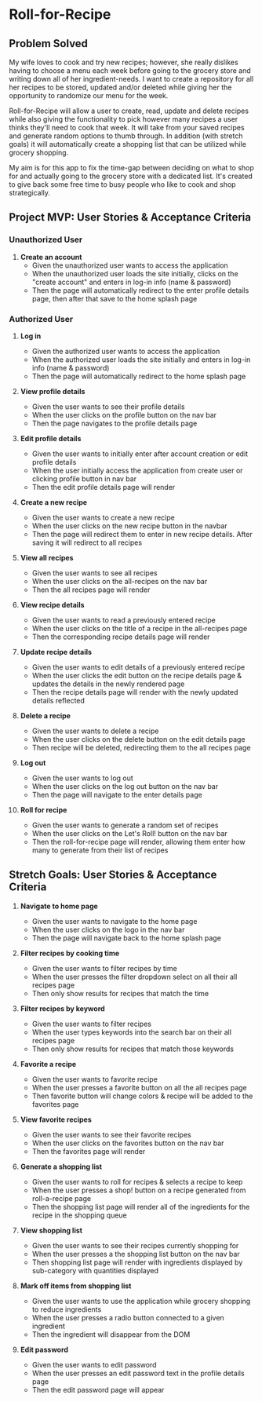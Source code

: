 # Roll-for-Recipe

## Problem Solved

My wife loves to cook and try new recipes; however, she really dislikes having to choose a menu each week before going to the grocery store and writing down all of her ingredient-needs. I want to create a repository for all her recipes to be stored, updated and/or deleted while giving her the opportunity to randomize our menu for the week.

Roll-for-Recipe will allow a user to create, read, update and delete recipes while also giving the functionality to pick however many recipes a user thinks they'll need to cook that week. It will take from your saved recipes and generate random options to thumb through. In addition (with stretch goals) it will automatically create a shopping list that can be utilized while grocery shopping.

My aim is for this app to fix the time-gap between deciding on what to shop for and actually going to the grocery store with a dedicated list. It's created to give back some free time to busy people who like to cook and shop strategically.

## Project MVP: User Stories & Acceptance Criteria

### Unauthorized User

1. **Create an account**
   - Given the unauthorized user wants to access the application
   - When the unauthorized user loads the site initially, clicks on the "create account" and enters in log-in info (name & password)
   - Then the page will automatically redirect to the enter profile details page, then after that save to the home splash page

### Authorized User

1. **Log in**

   - Given the authorized user wants to access the application
   - When the authorized user loads the site initially and enters in log-in info (name & password)
   - Then the page will automatically redirect to the home splash page

2. **View profile details**

   - Given the user wants to see their profile details
   - When the user clicks on the profile button on the nav bar
   - Then the page navigates to the profile details page

3. **Edit profile details**

   - Given the user wants to initially enter after account creation or edit profile details
   - When the user initially access the application from create user or clicking profile button in nav bar
   - Then the edit profile details page will render

4. **Create a new recipe**

   - Given the user wants to create a new recipe
   - When the user clicks on the new recipe button in the navbar
   - Then the page will redirect them to enter in new recipe details. After saving it will redirect to all recipes

5. **View all recipes**

   - Given the user wants to see all recipes
   - When the user clicks on the all-recipes on the nav bar
   - Then the all recipes page will render

6. **View recipe details**

   - Given the user wants to read a previously entered recipe
   - When the user clicks on the title of a recipe in the all-recipes page
   - Then the corresponding recipe details page will render

7. **Update recipe details**

   - Given the user wants to edit details of a previously entered recipe
   - When the user clicks the edit button on the recipe details page & updates the details in the newly rendered page
   - Then the recipe details page will render with the newly updated details reflected

8. **Delete a recipe**

   - Given the user wants to delete a recipe
   - When the user clicks on the delete button on the edit details page
   - Then recipe will be deleted, redirecting them to the all recipes page

9. **Log out**

   - Given the user wants to log out
   - When the user clicks on the log out button on the nav bar
   - Then the page will navigate to the enter details page

10. **Roll for recipe**
    - Given the user wants to generate a random set of recipes
    - When the user clicks on the Let's Roll! button on the nav bar
    - Then the roll-for-recipe page will render, allowing them enter how many to generate from their list of recipes

## Stretch Goals: User Stories & Acceptance Criteria

1. **Navigate to home page**

   - Given the user wants to navigate to the home page
   - When the user clicks on the logo in the nav bar
   - Then the page will navigate back to the home splash page

2. **Filter recipes by cooking time**

   - Given the user wants to filter recipes by time
   - When the user presses the filter dropdown select on all their all recipes page
   - Then only show results for recipes that match the time

3. **Filter recipes by keyword**

   - Given the user wants to filter recipes
   - When the user types keywords into the search bar on their all recipes page
   - Then only show results for recipes that match those keywords

4. **Favorite a recipe**

   - Given the user wants to favorite recipe
   - When the user presses a favorite button on all the all recipes page
   - Then favorite button will change colors & recipe will be added to the favorites page

5. **View favorite recipes**

   - Given the user wants to see their favorite recipes
   - When the user clicks on the favorites button on the nav bar
   - Then the favorites page will render

6. **Generate a shopping list**

   - Given the user wants to roll for recipes & selects a recipe to keep
   - When the user presses a shop! button on a recipe generated from roll-a-recipe page
   - Then the shopping list page will render all of the ingredients for the recipe in the shopping queue

7. **View shopping list**

   - Given the user wants to see their recipes currently shopping for
   - When the user presses a the shopping list button on the nav bar
   - Then shopping list page will render with ingredients displayed by sub-category with quantities displayed

8. **Mark off items from shopping list**

   - Given the user wants to use the application while grocery shopping to reduce ingredients
   - When the user presses a radio button connected to a given ingredient
   - Then the ingredient will disappear from the DOM

9. **Edit password**
   - Given the user wants to edit password
   - When the user presses an edit password text in the profile details page
   - Then the edit password page will appear
